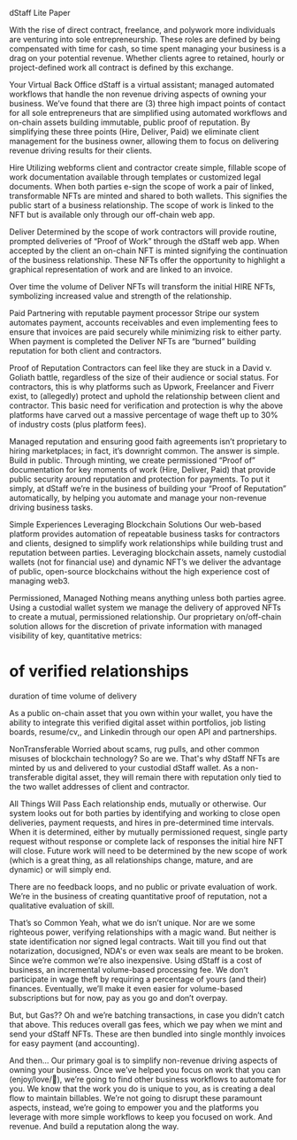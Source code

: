 dStaff
Lite Paper

With the rise of direct contract, freelance, and polywork more individuals are venturing into sole entrepreneurship. These roles are defined by being compensated with time for cash, so time spent managing your business is a drag on your potential revenue. Whether clients agree to retained, hourly or project-defined work all contract is defined by this exchange. 

Your Virtual Back Office
dStaff is a virtual assistant; managed automated workflows that handle the non revenue driving aspects of owning your business. We’ve found that there are (3) three high impact points of contact for all sole entrepreneurs that are simplified using automated workflows and on-chain assets building immutable, public proof of reputation. By simplifying these three points (Hire, Deliver, Paid) we eliminate client management for the business owner, allowing them to focus on delivering revenue driving results for their clients. 

Hire
Utilizing webforms client and contractor create simple, fillable scope of work documentation available through templates or customized legal documents. When both parties e-sign the scope of work a pair of linked, transformable NFTs are minted and shared to both wallets. This signifies the public start of a business relationship. The scope of work is linked to the NFT but is available only through our off-chain web app. 

Deliver
Determined by the scope of work contractors will provide routine, prompted deliveries of “Proof of Work” through the dStaff web app. When accepted by the client an on-chain NFT is minted signifying the continuation of the business relationship. These NFTs offer the opportunity to highlight a graphical representation of work and are linked to an invoice. 

Over time the volume of Deliver NFTs will transform the initial HIRE NFTs, symbolizing increased value and strength of the relationship. 

Paid
Partnering with reputable payment processor Stripe our system automates payment, accounts receivables and even implementing fees to ensure that invoices are paid securely while minimizing risk to either party. When payment is completed the Deliver NFTs are “burned” building reputation for both client and contractors. 



Proof of Reputation
Contractors can feel like they are stuck in a David v. Goliath battle, regardless of the size of their audience or social status. For contractors, this is why platforms such as Upwork, Freelancer and Fiverr exist, to (allegedly) protect and uphold the relationship between client and contractor. This basic need for verification and protection is why the above platforms have carved out a massive percentage of wage theft up to 30% of industry costs (plus platform fees). 


Managed reputation and ensuring good faith agreements isn’t proprietary to hiring marketplaces; in fact, it’s downright common. The answer is simple. Build in public. Through minting, we create permissioned “Proof of” documentation for key moments of work (Hire, Deliver, Paid) that provide public security around reputation and protection for payments. To put it simply, at dStaff we’re in the business of building your “Proof of Reputation” automatically, by helping you automate and manage your non-revenue driving business tasks. 

Simple Experiences Leveraging Blockchain Solutions
Our web-based platform provides automation of repeatable business tasks for contractors and clients, designed to simplify work relationships while building trust and reputation between parties. Leveraging blockchain assets, namely custodial wallets (not for financial use) and dynamic NFT’s we deliver the advantage of public, open-source blockchains without the high experience cost of managing web3. 

Permissioned, Managed
Nothing means anything unless both parties agree. Using a custodial wallet system we manage the delivery of approved NFTs to create a mutual, permissioned relationship. Our proprietary on/off-chain solution allows for the discretion of private information with managed visibility of key, quantitative metrics: 
# of verified relationships
duration of time
volume of delivery 

As a public on-chain asset that you own within your wallet, you have the ability to integrate this verified digital asset within portfolios, job listing boards, resume/cv,, and Linkedin through our open API and partnerships. 


NonTransferable
Worried about scams, rug pulls, and other common misuses of blockchain technology? So are we. That's why dStaff NFTs are minted by us and delivered to your custodial dStaff wallet. As a non-transferable digital asset, they will remain there with reputation only tied to the two wallet addresses of client and contractor. 

All Things Will Pass
Each relationship ends, mutually or otherwise. Our system looks out for both parties by identifying and working to close open deliveries, payment requests, and hires in pre-determined time intervals. When it is determined, either by mutually permissioned request, single party request without response or complete lack of responses the initial hire NFT will close. Future work will need to be determined by the new scope of work (which is a great thing, as all relationships change, mature, and are dynamic) or will simply end. 

There are no feedback loops, and no public or private evaluation of work. We’re in the business of creating quantitative proof of reputation, not a qualitative evaluation of skill. 

That’s so Common
Yeah, what we do isn’t unique. Nor are we some righteous power, verifying relationships with a magic wand. But neither is state identification nor signed legal contracts. Wait till you find out that notarization, docusigned, NDA's or even wax seals are meant to be broken. Since we’re common we’re also inexpensive. Using dStaff is a cost of business, an incremental volume-based processing fee. We don’t participate in wage theft by requiring a percentage of yours (and their) finances. Eventually, we’ll make it even easier for volume-based subscriptions but for now, pay as you go and don’t overpay. 

But, but Gas??
Oh and we’re batching transactions, in case you didn’t catch that above. This reduces overall gas fees, which we pay when we mint and send your dStaff NFTs. These are then bundled into single monthly invoices for easy payment (and accounting). 

And then…
Our primary goal is to simplify non-revenue driving aspects of owning your business. Once we’ve helped you focus on work that you can (enjoy/love/🤷), we’re going to find other business workflows to automate for you. We know that the work you do is unique to you, as is creating a deal flow to maintain billables. We’re not going to disrupt these paramount aspects, instead, we’re going to empower you and the platforms you leverage with more simple workflows to keep you focused on work. And revenue. And build a reputation along the way. 

